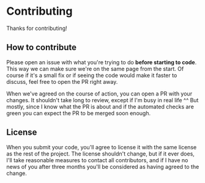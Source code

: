 # Contributing

Thanks for contributing!

## How to contribute

Please open an issue with what you're trying to do **before starting to code**.
This way we can make sure we're on the same page from the start.
Of course if it's a small fix or if seeing the code would make it faster to discuss,
feel free to open the PR right away.

When we've agreed on the course of action, you can open a PR with your changes.
It shouldn't take long to review, except if I'm busy in real life ^^
But mostly, since I know what the PR is about and if the automated checks are green
you can expect the PR to be merged soon enough.

## License

When you submit your code, you'll agree to license it with the same license
as the rest of the project.
The license shouldn't change, but if it ever does, I'll take reasonable measures
to contact all contributors, and if I have no news of you after three months
you'll be considered as having agreed to the change.
